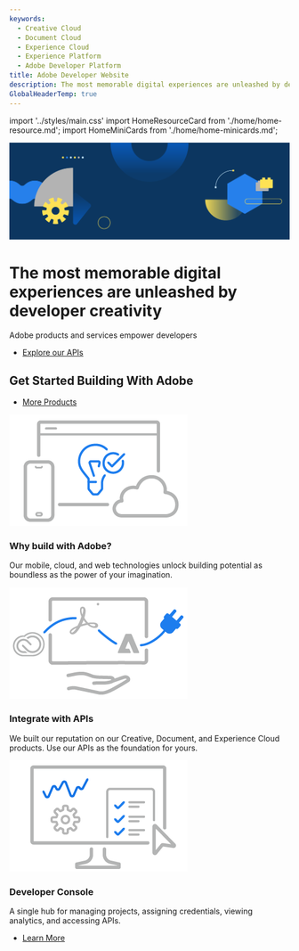 ```yaml
---
keywords:
  - Creative Cloud
  - Document Cloud
  - Experience Cloud
  - Experience Platform
  - Adobe Developer Platform
title: Adobe Developer Website
description: The most memorable digital experiences are unleashed by developer creativity. Adobe products and services empower developers.
GlobalHeaderTemp: true  
---
```


import '../styles/main.css'
import HomeResourceCard from './home/home-resource.md';
import HomeMiniCards from './home/home-minicards.md';


<Hero slots="image, heading, text, buttons" variant="fullwidth" background="rgb(15, 55, 95)" />

![](./images/F_Illu_DevEcoHomepage_1440x500_2x.png)

# The most memorable digital experiences are unleashed by developer creativity

Adobe products and services empower developers

* [Explore our APIs](/apis)


<TitleBlock slots="heading" theme="lightest" className="Get-started-building"/>

## Get Started Building With Adobe

<HomeMiniCards />

<TextBlock slots="buttons" isCentered theme="lightest"  className='Use-cases-for-Adobe-Document-Services home-news-button'/>

- [More Products](/apis)


<TextBlock slots="image, heading, text" width="33%" isCentered theme="light"/>

![](./images/home-illustration1.png)

### Why build with Adobe?

Our mobile, cloud, and web technologies unlock building potential as boundless as the power of your imagination.


<TextBlock slots="image, heading, text" width="33%" isCentered theme="light"/>

![](./images/home-illustration2.png)

### Integrate with APIs

We built our reputation on our Creative, Document, and Experience Cloud products. Use our APIs as the foundation for yours.  


<TextBlock slots="image, heading, text" width="33%" isCentered theme="light"/>

![](./images/home-illustration3.png)

### Developer Console

A single hub for managing projects, assigning credentials, viewing analytics, and accessing APIs.


<WrapperComponent slots="content" repeat="1" theme="lightest" className="Use-cases-for-Adobe-Document-Services"/>

<HomeResourceCard />

<TextBlock slots="buttons" isCentered theme="lightest"  className='Use-cases-for-Adobe-Document-Services home-news-button'/>

- [Learn More](https://developer-stage.adobe.com/news/)